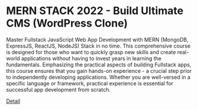 # MERN STACK 2022 - Build Ultimate CMS (WordPress Clone)

Master Fullstack JavaScript Web App Development with MERN (MongoDB, ExpressJS, ReactJS, NodeJS) Stack in no time. This comprehensive course is designed for those who want to quickly grasp new skills and create real-world applications without having to invest years in learning the fundamentals. Emphasizing the practical aspects of building Fullstack apps, this course ensures that you gain hands-on experience - a crucial step prior to independently developing applications. Whether you are well-versed in a specific language or framework, practical experience is essential for successful app development from scratch. 

[Detail](https://eduitfree.com/f238)